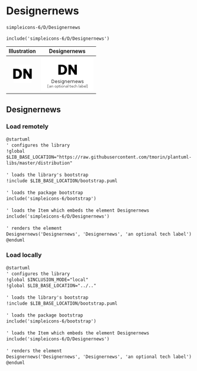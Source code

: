 # Designernews


```text
simpleicons-6/D/Designernews
```

```text
include('simpleicons-6/D/Designernews')
```



| Illustration | Designernews |
| :---: | :---: |
| ![illustration for Illustration](../../simpleicons-6/D/Designernews.png) | ![illustration for Designernews](../../simpleicons-6/D/Designernews.Local.png) |




## Designernews

### Load remotely
```plantuml
@startuml
' configures the library
!global $LIB_BASE_LOCATION="https://raw.githubusercontent.com/tmorin/plantuml-libs/master/distribution"

' loads the library's bootstrap
!include $LIB_BASE_LOCATION/bootstrap.puml

' loads the package bootstrap
include('simpleicons-6/bootstrap')

' loads the Item which embeds the element Designernews
include('simpleicons-6/D/Designernews')

' renders the element
Designernews('Designernews', 'Designernews', 'an optional tech label')
@enduml
```

### Load locally
```plantuml
@startuml
' configures the library
!global $INCLUSION_MODE="local"
!global $LIB_BASE_LOCATION="../.."

' loads the library's bootstrap
!include $LIB_BASE_LOCATION/bootstrap.puml

' loads the package bootstrap
include('simpleicons-6/bootstrap')

' loads the Item which embeds the element Designernews
include('simpleicons-6/D/Designernews')

' renders the element
Designernews('Designernews', 'Designernews', 'an optional tech label')
@enduml
```

